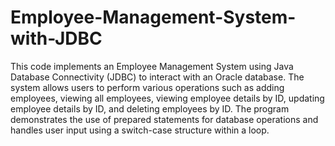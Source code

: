 # Employee-Management-System-with-JDBC
This code implements an Employee Management System using Java Database Connectivity (JDBC) to interact with an Oracle database. The system allows users to perform various operations such as adding employees, viewing all employees, viewing employee details by ID, updating employee details by ID, and deleting employees by ID. The program demonstrates the use of prepared statements for database operations and handles user input using a switch-case structure within a loop.
